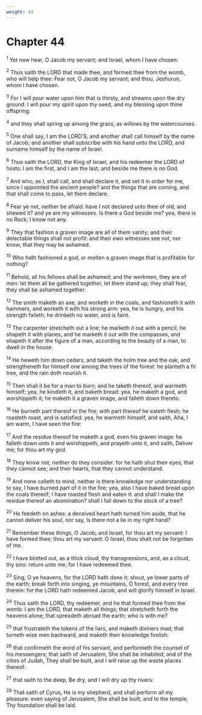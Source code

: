 ```yaml
---
weight: 44
---
```


# Chapter 44

<sup>1</sup> Yet now hear, O Jacob my servant; and Israel, whom I have chosen: 

<sup>2</sup> Thus saith the LORD that made thee, and formed thee from the womb, who will help thee: Fear not, O Jacob my servant; and thou, Jeshurun, whom I have chosen. 

<sup>3</sup> For I will pour water upon him that is thirsty, and streams upon the dry ground: I will pour my spirit upon thy seed, and my blessing upon thine offspring: 

<sup>4</sup> and they shall spring up among the grass, as willows by the watercourses. 

<sup>5</sup> One shall say, I am the LORD’S; and another shall call himself by the name of Jacob; and another shall subscribe with his hand unto the LORD, and surname himself by the name of Israel. 

<sup>6</sup> Thus saith the LORD, the King of Israel, and his redeemer the LORD of hosts: I am the first, and I am the last; and beside me there is no God. 

<sup>7</sup> And who, as I, shall call, and shall declare it, and set it in order for me, since I appointed the ancient people? and the things that are coming, and that shall come to pass, let them declare. 

<sup>8</sup> Fear ye not, neither be afraid: have I not declared unto thee of old, and shewed it? and ye are my witnesses. Is there a God beside me? yea, there is no Rock; I know not any. 

<sup>9</sup> They that fashion a graven image are all of them vanity; and their delectable things shall not profit: and their own witnesses see not, nor know; that they may be ashamed. 

<sup>10</sup> Who hath fashioned a god, or molten a graven image that is profitable for nothing? 

<sup>11</sup> Behold, all his fellows shall be ashamed; and the workmen, they are of men: let them all be gathered together, let them stand up; they shall fear, they shall be ashamed together. 

<sup>12</sup> The smith maketh an axe, and worketh in the coals, and fashioneth it with hammers, and worketh it with his strong arm: yea, he is hungry, and his strength faileth; he drinketh no water, and is faint. 

<sup>13</sup> The carpenter stretcheth out a line; he marketh it out with a pencil; he shapeth it with planes, and he marketh it out with the compasses, and shapeth it after the figure of a man, according to the beauty of a man, to dwell in the house. 

<sup>14</sup> He heweth him down cedars, and taketh the holm tree and the oak, and strengtheneth for himself one among the trees of the forest: he planteth a fir tree, and the rain doth nourish it. 

<sup>15</sup> Then shall it be for a man to burn; and he taketh thereof, and warmeth himself; yea, he kindleth it, and baketh bread: yea, he maketh a god, and worshippeth it; he maketh it a graven image, and falleth down thereto. 

<sup>16</sup> He burneth part thereof in the fire; with part thereof he eateth flesh; he roasteth roast, and is satisfied: yea, he warmeth himself, and saith, Aha, I am warm, I have seen the fire: 

<sup>17</sup> And the residue thereof he maketh a god, even his graven image: he falleth down unto it and worshippeth, and prayeth unto it, and saith, Deliver me; for thou art my god. 

<sup>18</sup> They know not, neither do they consider: for he hath shut their eyes, that they cannot see; and their hearts, that they cannot understand. 

<sup>19</sup> And none calleth to mind, neither is there knowledge nor understanding to say, I have burned part of it in the fire; yea, also I have baked bread upon the coals thereof; I have roasted flesh and eaten it: and shall I make the residue thereof an abomination? shall I fall down to the stock of a tree? 

<sup>20</sup> He feedeth on ashes: a deceived heart hath turned him aside, that he cannot deliver his soul, nor say, Is there not a lie in my right hand? 

<sup>21</sup> Remember these things, O Jacob; and Israel, for thou art my servant: I have formed thee; thou art my servant: O Israel, thou shalt not be forgotten of me. 

<sup>22</sup> I have blotted out, as a thick cloud, thy transgressions, and, as a cloud, thy sins: return unto me; for I have redeemed thee. 

<sup>23</sup> Sing, O ye heavens, for the LORD hath done it; shout, ye lower parts of the earth; break forth into singing, ye mountains, O forest, and every tree therein: for the LORD hath redeemed Jacob, and will glorify himself in Israel. 

<sup>24</sup> Thus saith the LORD, thy redeemer, and he that formed thee from the womb: I am the LORD, that maketh all things; that stretcheth forth the heavens alone; that spreadeth abroad the earth; who is with me? 

<sup>25</sup> that frustrateth the tokens of the liars, and maketh diviners mad; that turneth wise men backward, and maketh their knowledge foolish: 

<sup>26</sup> that confirmeth the word of his servant, and performeth the counsel of his messengers; that saith of Jerusalem, She shall be inhabited; and of the cities of Judah, They shall be built, and I will raise up the waste places thereof: 

<sup>27</sup> that saith to the deep, Be dry, and I will dry up thy rivers: 

<sup>28</sup> That saith of Cyrus, He is my shepherd, and shall perform all my pleasure: even saying of Jerusalem, She shall be built; and to the temple, Thy foundation shall be laid. 


